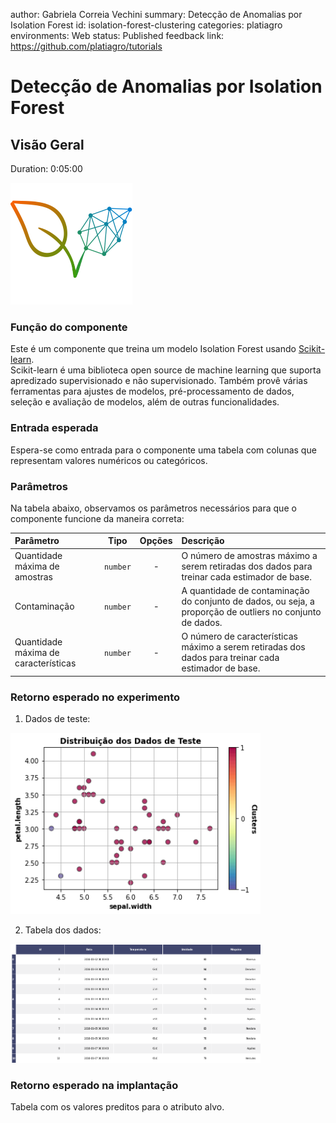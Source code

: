 author: Gabriela Correia Vechini
summary: Detecção de Anomalias por Isolation Forest
id: isolation-forest-clustering
categories: platiagro
environments: Web
status: Published
feedback link: https://github.com/platiagro/tutorials

# Detecção de Anomalias por Isolation Forest

## Visão Geral
Duration: 0:05:00

![Logotipo da PlatIAgro: possui o desenho de duas folhas verdes, uma delas é formada por linhas e pontos, como um gráfico estatístico](img/logo.png)

### Função do componente

Este é um componente que treina um modelo Isolation Forest usando [Scikit-learn](https://scikit-learn.org/stable/modules/generated/sklearn.ensemble.IsolationForest.html). <br>
Scikit-learn é uma biblioteca open source de machine learning que suporta apredizado supervisionado e não supervisionado. Também provê várias ferramentas para ajustes de modelos, pré-processamento de dados, seleção e avaliação de modelos, além de outras funcionalidades.


### Entrada esperada

Espera-se como entrada para o componente uma tabela com colunas que representam valores numéricos ou categóricos.

### Parâmetros

Na tabela abaixo, observamos os parâmetros necessários para que o componente funcione da maneira correta:

| Parâmetro     | Tipo     | Opções        | Descrição                                           |
|:-------------|:--------:|:-------------:|:-----------------------------------------------------|
|Quantidade máxima de amostras|`number`| - |O número de amostras máximo a serem retiradas dos dados para treinar cada estimador de base.|
|Contaminação|`number`| - |A quantidade de contaminação do conjunto de dados, ou seja, a proporção de outliers no conjunto de dados.|
|Quantidade máxima de características|`number`| - |O número de características máximo a serem retiradas dos dados para treinar cada estimador de base.|


### Retorno esperado no experimento

1. Dados de teste:

<img src="img/clustering/clustering_data_isolation.png" width="400">

2. Tabela dos dados:

<img src="img/table.png" width="400">

### Retorno esperado na implantação

Tabela com os valores preditos para o atributo alvo.